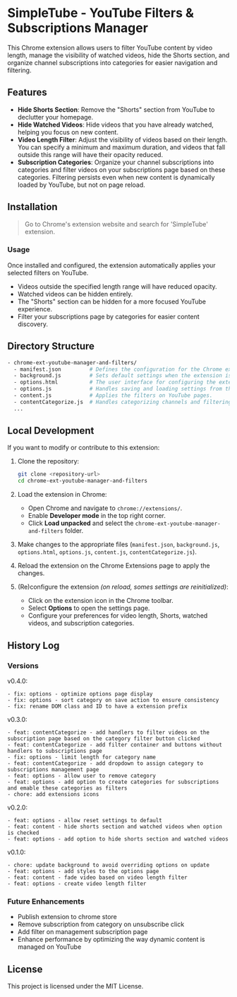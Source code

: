 # SimpleTube - YouTube Filters & Subscriptions Manager

This Chrome extension allows users to filter YouTube content by video length, manage the visibility of watched videos, hide the Shorts section, and organize channel subscriptions into categories for easier navigation and filtering.

## Features

-   **Hide Shorts Section**: Remove the "Shorts" section from YouTube to declutter your homepage.
-   **Hide Watched Videos**: Hide videos that you have already watched, helping you focus on new content.
-   **Video Length Filter**: Adjust the visibility of videos based on their length. You can specify a minimum and maximum duration, and videos that fall outside this range will have their opacity reduced.
-   **Subscription Categories**: Organize your channel subscriptions into categories and filter videos on your subscriptions page based on these categories. Filtering persists even when new content is dynamically loaded by YouTube, but not on page reload.

## Installation

> Go to Chrome's extension website and search for 'SimpleTube' extension.

### Usage

Once installed and configured, the extension automatically applies your selected filters on YouTube.

-   Videos outside the specified length range will have reduced opacity.
-   Watched videos can be hidden entirely.
-   The "Shorts" section can be hidden for a more focused YouTube experience.
-   Filter your subscriptions page by categories for easier content discovery.

## Directory Structure

```bash
- chrome-ext-youtube-manager-and-filters/
  - manifest.json         # Defines the configuration for the Chrome extension, including permissions and entry points.
  - background.js         # Sets default settings when the extension is installed.
  - options.html          # The user interface for configuring the extension settings.
  - options.js            # Handles saving and loading settings from the options page.
  - content.js            # Applies the filters on YouTube pages.
  - contentCategorize.js  # Handles categorizing channels and filtering subscriptions.
  ...
```

## Local Development

If you want to modify or contribute to this extension:

1. Clone the repository:

    ```bash
    git clone <repository-url>
    cd chrome-ext-youtube-manager-and-filters
    ```

2. Load the extension in Chrome:

    - Open Chrome and navigate to `chrome://extensions/`.
    - Enable **Developer mode** in the top right corner.
    - Click **Load unpacked** and select the `chrome-ext-youtube-manager-and-filters` folder.

3. Make changes to the appropriate files (`manifest.json`, `background.js`, `options.html`, `options.js`, `content.js`, `contentCategorize.js`).
4. Reload the extension on the Chrome Extensions page to apply the changes.
5. (Re)configure the extension _(on reload, somes settings are reinitialized)_:

    - Click on the extension icon in the Chrome toolbar.
    - Select **Options** to open the settings page.
    - Configure your preferences for video length, Shorts, watched videos, and subscription categories.

## History Log

### Versions

v0.4.0:

    - fix: options - optimize options page display
    - fix: options - sort category on save action to ensure consistency
    - fix: rename DOM class and ID to have a extension prefix

v0.3.0:

    - feat: contentCategorize - add handlers to filter videos on the subscription page based on the category filter button clicked
    - feat: contentCategorize - add filter container and buttons without handlers to subscriptions page
    - fix: options - limit length for category name
    - feat: contentCategorize - add dropdown to assign category to subscriptions management page
    - feat: options - allow user to remove category
    - feat: options - add option to create categories for subscriptions and emable these categories as filters
    - chore: add extensions icons

v0.2.0:

    - feat: options - allow reset settings to default
    - feat: content - hide shorts section and watched videos when option is checked
    - feat: options - add option to hide shorts section and watched videos

v0.1.0:

    - chore: update background to avoid overriding options on update
    - feat: options - add styles to the options page
    - feat: content - fade video based on video length filter
    - feat: options - create video length filter

### Future Enhancements

-   Publish extension to chrome store
-   Remove subscription from category on unsubscribe click
-   Add filter on management subscription page
-   Enhance performance by optimizing the way dynamic content is managed on YouTube

## License

This project is licensed under the MIT License.
